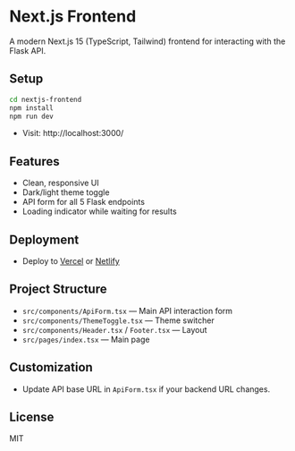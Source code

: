 # Next.js Frontend

A modern Next.js 15 (TypeScript, Tailwind) frontend for interacting with the Flask API.

## Setup

```sh
cd nextjs-frontend
npm install
npm run dev
```
- Visit: http://localhost:3000/

## Features
- Clean, responsive UI
- Dark/light theme toggle
- API form for all 5 Flask endpoints
- Loading indicator while waiting for results

## Deployment
- Deploy to [Vercel](https://vercel.com/) or [Netlify](https://netlify.com/)

## Project Structure
- `src/components/ApiForm.tsx` — Main API interaction form
- `src/components/ThemeToggle.tsx` — Theme switcher
- `src/components/Header.tsx` / `Footer.tsx` — Layout
- `src/pages/index.tsx` — Main page

## Customization
- Update API base URL in `ApiForm.tsx` if your backend URL changes.

## License
MIT
